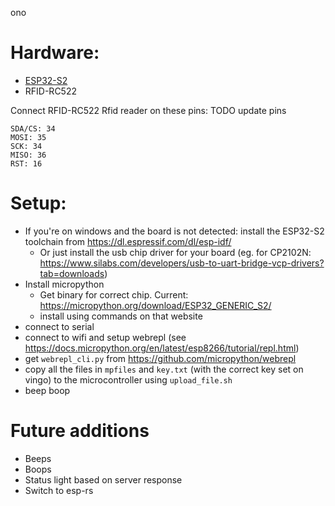 ono

# Hardware:

- [ESP32-S2](https://web.archive.org/web/20241012003116/https://docs.espressif.com/projects/esp-idf/en/latest/esp32s2/hw-reference/esp32s2/user-guide-saola-1-v1.2.html)
- RFID-RC522

Connect RFID-RC522 Rfid reader on these pins:
TODO update pins
```
SDA/CS: 34
MOSI: 35
SCK: 34
MISO: 36
RST: 16
```

# Setup:

- If you're on windows and the board is not detected: install the ESP32-S2 toolchain from https://dl.espressif.com/dl/esp-idf/
  - Or just install the usb chip driver for your board (eg. for CP2102N: https://www.silabs.com/developers/usb-to-uart-bridge-vcp-drivers?tab=downloads)
- Install micropython
  - Get binary for correct chip. Current: https://micropython.org/download/ESP32_GENERIC_S2/
  - install using commands on that website
- connect to serial
- connect to wifi and setup webrepl (see https://docs.micropython.org/en/latest/esp8266/tutorial/repl.html)
- get `webrepl_cli.py` from https://github.com/micropython/webrepl
- copy all the files in `mpfiles` and `key.txt` (with the correct key set on vingo) to the microcontroller using `upload_file.sh`
- beep boop

# Future additions

- Beeps
- Boops
- Status light based on server response
- Switch to esp-rs
